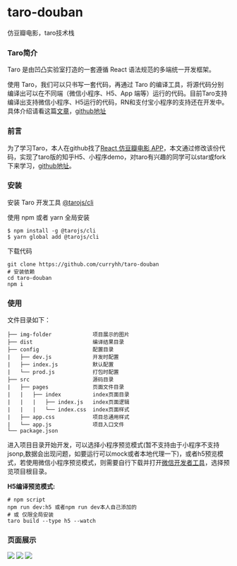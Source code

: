 # taro-douban
仿豆瓣电影，taro技术栈
### Taro简介
Taro 是由凹凸实验室打造的一套遵循 React 语法规范的多端统一开发框架。

使用 Taro，我们可以只书写一套代码，再通过 Taro 的编译工具，将源代码分别编译出可以在不同端（微信小程序、H5、App 端等）运行的代码。目前Taro支持编译出支持微信小程序、H5运行的代码，RN和支付宝小程序的支持还在开发中。具体介绍请看这篇[文章](https://aotu.io/notes/2018/06/07/Taro/)，[github地址](https://github.com/NervJS/taro)

### 前言
为了学习Taro，本人在github找了[React 仿豆瓣电影 APP](https://github.com/tibaiwan/react-douban)，本文通过修改该份代码，实现了taro版的知乎H5、小程序demo，对taro有兴趣的同学可以star或fork下来学习，[github地址](https://github.com/jimczj/taro_zhihu)。

### 安装
安装 Taro 开发工具 [@tarojs/cli](https://taro.js.org/)

使用 npm 或者 yarn 全局安装

```
$ npm install -g @tarojs/cli
$ yarn global add @tarojs/cli

```
下载代码
```
git clone https://github.com/curryhh/taro-douban
# 安装依赖
cd taro-douban
npm i
```
### 使用

文件目录如下：
```
├── img-folder             项目展示的图片
├── dist                   编译结果目录
├── config                 配置目录
|   ├── dev.js             开发时配置
|   ├── index.js           默认配置
|   └── prod.js            打包时配置
├── src                    源码目录
|   ├── pages              页面文件目录
|   |   ├── index          index页面目录
|   |   |   ├── index.js   index页面逻辑
|   |   |   └── index.css  index页面样式
|   ├── app.css            项目总通用样式
|   └── app.js             项目入口文件
└── package.json
```
进入项目目录开始开发，可以选择小程序预览模式(暂不支持由于小程序不支持jsonp,数据会出现问题，如要运行可以mock或者本地代理一下)，或者h5预览模式，若使用微信小程序预览模式，则需要自行下载并打开[微信开发者工具](https://developers.weixin.qq.com/miniprogram/dev/devtools/download.html)，选择预览项目根目录。

**H5编译预览模式:**
```
# npm script
npm run dev:h5 或者npm run dev本人自己添加的
# 或 仅限全局安装
taro build --type h5 --watch
```

### 页面展示

![](https://github.com/curryhh/taro-douban/tree/master/img-folder/Home.png)
![](https://github.com/curryhh/taro-douban/tree/master/img-folder/Find.png)
![](https://github.com/curryhh/taro-douban/tree/master/img-folder/Detail.png)

